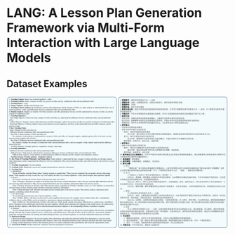 # LANG: A Lesson Plan Generation Framework via Multi-Form Interaction with Large Language Models



## Dataset Examples


<div style="text-align: center;">
  <img src="imgs/show.png">
</div>


